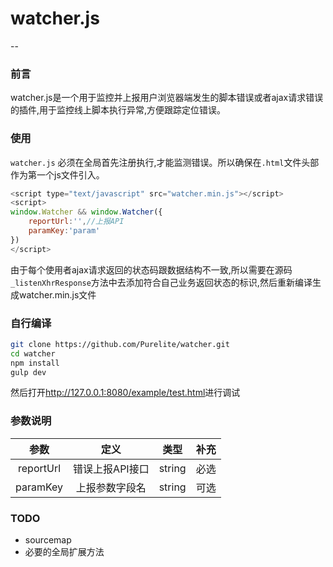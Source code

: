 # watcher.js
--
### 前言
watcher.js是一个用于监控并上报用户浏览器端发生的脚本错误或者ajax请求错误的插件,用于监控线上脚本执行异常,方便跟踪定位错误。
### 使用

`watcher.js`  必须在全局首先注册执行,才能监测错误。所以确保在`.html`文件头部作为第一个js文件引入。

```javascript
<script type="text/javascript" src="watcher.min.js"></script>
<script>
window.Watcher && window.Watcher({
    reportUrl:'',//上报API
    paramKey:'param'
})
</script>
```
由于每个使用者ajax请求返回的状态码跟数据结构不一致,所以需要在源码`_listenXhrResponse`方法中去添加符合自己业务返回状态的标识,然后重新编译生成watcher.min.js文件

### 自行编译
```bash
git clone https://github.com/Purelite/watcher.git
cd watcher
npm install
gulp dev
```
然后打开<http://127.0.0.1:8080/example/test.html>进行调试
### 参数说明

|    参数      |        定义    |    类型    |  补充  |
|:-----------:|:-------------:|:----------:|:----------:|
|    reportUrl|       错误上报API接口     |      string     |   必选       |
|    paramKey |      上报参数字段名     |      string     |      可选    |

### TODO
* sourcemap
* 必要的全局扩展方法






